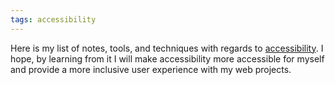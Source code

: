 ```yaml
---
tags: accessibility
---
```

Here is my list of notes, tools, and techniques with regards to [accessibility](/2020-08-21-my-approach-to-accessibility/). I hope, by learning from it I will make accessibility more accessible for myself and provide a more inclusive user experience with my web projects.
